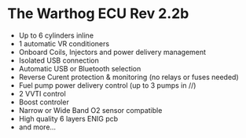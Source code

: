 # The Warthog ECU Rev 2.2b

- Up to 6 cylinders inline
- 1 automatic VR conditioners
- Onboard Coils, Injectors and power delivery management
- Isolated USB connection
- Automatic USB or Bluetooth selection
- Reverse Curent protection & monitoring (no relays or fuses needed)
- Fuel pump power delivery control (up to 3 pumps in //)
- 2 VVTI control
- Boost controler
- Narrow or Wide Band O2 sensor compatible
- High quality 6 layers ENIG pcb
- and more...
